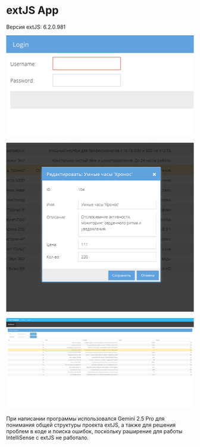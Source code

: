 # extJS App

Версия extJS: 6.2.0.981

![](images/Screenshot1.png)

![](images/Screenshot2.png)

![](images/Screenshot3.png)

При написании программы использовался Gemini 2.5 Pro для понимания общей структуры проекта extJS, а также для решения проблем в коде и поиска ошибок, поскольку раширение для работы IntelliSense с extJS не работало.
